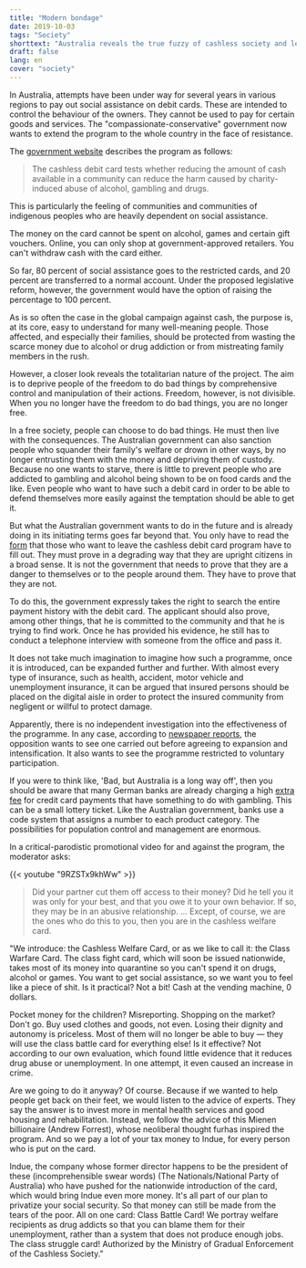 ```yaml
---
title: "Modern bondage"
date: 2019-10-03
tags: "Society"
shorttext: "Australia reveals the true fuzzy of cashless society and leads welfare recipients on the digital aisle."
draft: false
lang: en
cover: "society"
---
```


In Australia, attempts have been under way for several years in various regions to pay out social assistance on debit cards. These are intended to control the behaviour of the owners. They cannot be used to pay for certain goods and services. The "compassionate-conservative" government now wants to extend the program to the whole country in the face of resistance.

The [government website](https://www.dss.gov.au/families-and-children/programmes-services/welfare-conditionality/cashless-debit-card-overview "Cashless Debit Card") describes the program as follows:

> The cashless debit card tests whether reducing the amount of cash available in a community can reduce the harm caused by charity-induced abuse of alcohol, gambling and drugs.

This is particularly the feeling of communities and communities of indigenous peoples who are heavily dependent on social assistance.

The money on the card cannot be spent on alcohol, games and certain gift vouchers. Online, you can only shop at government-approved retailers. You can't withdraw cash with the card either.

So far, 80 percent of social assistance goes to the restricted cards, and 20 percent are transferred to a normal account. Under the proposed legislative reform, however, the government would have the option of raising the percentage to 100 percent.

As is so often the case in the global campaign against cash, the purpose is, at its core, easy to understand for many well-meaning people. Those affected, and especially their families, should be protected from wasting the scarce money due to alcohol or drug addiction or from mistreating family members in the rush.

However, a closer look reveals the totalitarian nature of the project. The aim is to deprive people of the freedom to do bad things by comprehensive control and manipulation of their actions. Freedom, however, is not divisible. When you no longer have the freedom to do bad things, you are no longer free.

In a free society, people can choose to do bad things. He must then live with the consequences. The Australian government can also sanction people who squander their family's welfare or drown in other ways, by no longer entrusting them with the money and depriving them of custody. Because no one wants to starve, there is little to prevent people who are addicted to gambling and alcohol being shown to be on food cards and the like. Even people who want to have such a debit card in order to be able to defend themselves more easily against the temptation should be able to get it.

But what the Australian government wants to do in the future and is already doing in its initiating terms goes far beyond that. You only have to read the [form](/static/downloads/exit-application-form.pdf "Cashless Debit Card Exit Application") that those who want to leave the cashless debit card program have to fill out. They must prove in a degrading way that they are upright citizens in a broad sense. It is not the government that needs to prove that they are a danger to themselves or to the people around them. They have to prove that they are not.

To do this, the government expressly takes the right to search the entire payment history with the debit card. The applicant should also prove, among other things, that he is committed to the community and that he is trying to find work. Once he has provided his evidence, he still has to conduct a telephone interview with someone from the office and pass it.

It does not take much imagination to imagine how such a programme, once it is introduced, can be expanded further and further. With almost every type of insurance, such as health, accident, motor vehicle and unemployment insurance, it can be argued that insured persons should be placed on the digital aisle in order to protect the insured community from negligent or willful to protect damage.

Apparently, there is no independent investigation into the effectiveness of the programme. In any case, according to [newspaper reports](https://www.theguardian.com/australia-news/2019/sep/24/labor-to-oppose-cashless-welfare-card-expansion-unless-it-is-voluntary "Labor to oppose cashless welfare card expansion unless it is voluntary"), the opposition wants to see one carried out before agreeing to expansion and intensification. It also wants to see the programme restricted to voluntary participation.

If you were to think like, 'Bad, but Australia is a long way off', then you should be aware that many German banks are already charging a high [extra fee](https://www.faz.net/aktuell/finanzen/neue-regelung-visa-kartengebuehr-beim-gluecksspielen-15562102.html "Neue Extra-Gebühren für Kreditkarten") for credit card payments that have something to do with gambling. This can be a small lottery ticket. Like the Australian government, banks use a code system that assigns a number to each product category. The possibilities for population control and management are enormous.

In a critical-parodistic promotional video for and against the program, the moderator asks:

{{< youtube "9RZSTx9khWw" >}}

> Did your partner cut them off access to their money? Did he tell you it was only for your best, and that you owe it to your own behavior. If so, they may be in an abusive relationship. ... Except, of course, we are the ones who do this to you, then you are in the cashless welfare card.

"We introduce: the Cashless Welfare Card, or as we like to call it: the Class Warfare Card. The class fight card, which will soon be issued nationwide, takes most of its money into quarantine so you can't spend it on drugs, alcohol or games. You want to get social assistance, so we want you to feel like a piece of shit. Is it practical? Not a bit! Cash at the vending machine, 0 dollars.

Pocket money for the children? Misreporting. Shopping on the market? Don't go. Buy used clothes and goods, not even. Losing their dignity and autonomy is priceless. Most of them will no longer be able to buy — they will use the class battle card for everything else! Is it effective? Not according to our own evaluation, which found little evidence that it reduces drug abuse or unemployment. In one attempt, it even caused an increase in crime.

Are we going to do it anyway? Of course. Because if we wanted to help people get back on their feet, we would listen to the advice of experts. They say the answer is to invest more in mental health services and good housing and rehabilitation. Instead, we follow the advice of this Mienen billionaire (Andrew Forrest), whose neoliberal thought furhas inspired the program. And so we pay a lot of your tax money to Indue, for every person who is put on the card.

Indue, the company whose former director happens to be the president of these (incomprehensible swear words) (The Nationals/National Party of Australia) who have pushed for the nationwide introduction of the card, which would bring Indue even more money. It's all part of our plan to privatize your social security. So that money can still be made from the tears of the poor. All on one card: Class Battle Card! We portray welfare recipients as drug addicts so that you can blame them for their unemployment, rather than a system that does not produce enough jobs. The class struggle card! Authorized by the Ministry of Gradual Enforcement of the Cashless Society."

